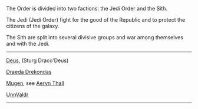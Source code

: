 The Order is divided into two factions: the Jedi Order and the Sith.

The Jedi (Jedi Order) fight for the good of the Republic and to protect the citizens of the galaxy.

The Sith are split into several divisive groups and war among themselves and with the Jedi.

***

[Deus](https://github.com/TheOrderMSU/TheOrderMSU/wiki/Sturg-Draco'Deus), (Sturg Draco'Deus)

[Draeda Drekondas](https://github.com/TheOrderMSU/TheOrderMSU/wiki/Draeda)

[Mugen](https://github.com/TheOrderMSU/TheOrderMSU/wiki/Aeryn-Thall-(Mugen)), see [Aeryn Thall](https://github.com/TheOrderMSU/TheOrderMSU/wiki/Aeryn-Thall-(Mugen))

[UnnValdr](https://github.com/TheOrderMSU/TheOrderMSU/wiki/UnnValdr)

***
